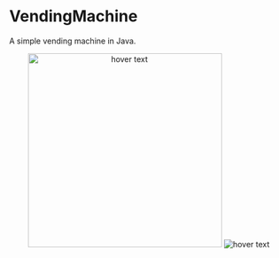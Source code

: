# VendingMachine
A simple vending machine in Java.


<p align="center">
  <img src="https://i.imgur.com/BwTtcpX.pngh" width="350" title= "hover text">
  <img src="https://i.imgur.com/4SyjlxI.png width="350" title="hover text">
  
</p>

                                                                          

